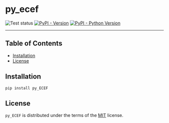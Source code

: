 # py_ecef

![Test status](https://github.com/LeahighBM/learn-cicd-starter/actions/workflows/ci.yml/badge.svg)
[![PyPI - Version](https://img.shields.io/pypi/v/py-ecef.svg)](https://pypi.org/project/py-ecef)
[![PyPI - Python Version](https://img.shields.io/pypi/pyversions/py-ecef.svg)](https://pypi.org/project/py-ecef)

-----

## Table of Contents

- [Installation](#installation)
- [License](#license)

## Installation

```console
pip install py_ECEF
```

## License

`py_ECEF` is distributed under the terms of the [MIT](https://spdx.org/licenses/MIT.html) license.
